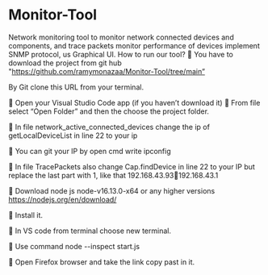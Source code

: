 # Monitor-Tool
Network monitoring tool to monitor network connected devices and components, and trace packets monitor performance of devices implement SNMP protocol, us Graphical UI.
How to run our tool?
	You have to download the project from git hub "https://github.com/ramymonazaa/Monitor-Tool/tree/main”
 
By Git clone this URL from your terminal.

	Open your Visual Studio Code app (if you haven’t download it)
	From file select “Open Folder” and then the choose the project folder.  

	In file network_active_connected_devices change the ip of getLocalDeviceList in line 22 to your ip 

	You can git your IP by open cmd write ipconfig

	In file TracePackets also change Cap.findDevice in line 22 to your IP but replace the last part with 1, like that 192.168.43.93192.168.43.1

	Download node js node-v16.13.0-x64 or any higher versions https://nodejs.org/en/download/

	Install it.

	In VS code from terminal choose new terminal.

	Use command node --inspect start.js

	Open Firefox browser and take the link copy past in it.
